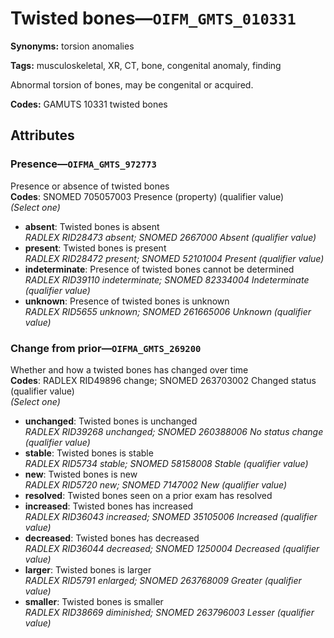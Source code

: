 # Twisted bones—`OIFM_GMTS_010331`

**Synonyms:** torsion anomalies

**Tags:** musculoskeletal, XR, CT, bone, congenital anomaly, finding

Abnormal torsion of bones, may be congenital or acquired.

**Codes:** GAMUTS 10331 twisted bones

## Attributes

### Presence—`OIFMA_GMTS_972773`

Presence or absence of twisted bones  
**Codes**: SNOMED 705057003 Presence (property) (qualifier value)  
*(Select one)*

- **absent**: Twisted bones is absent  
_RADLEX RID28473 absent; SNOMED 2667000 Absent (qualifier value)_
- **present**: Twisted bones is present  
_RADLEX RID28472 present; SNOMED 52101004 Present (qualifier value)_
- **indeterminate**: Presence of twisted bones cannot be determined  
_RADLEX RID39110 indeterminate; SNOMED 82334004 Indeterminate (qualifier value)_
- **unknown**: Presence of twisted bones is unknown  
_RADLEX RID5655 unknown; SNOMED 261665006 Unknown (qualifier value)_

### Change from prior—`OIFMA_GMTS_269200`

Whether and how a twisted bones has changed over time  
**Codes**: RADLEX RID49896 change; SNOMED 263703002 Changed status (qualifier value)  
*(Select one)*

- **unchanged**: Twisted bones is unchanged  
_RADLEX RID39268 unchanged; SNOMED 260388006 No status change (qualifier value)_
- **stable**: Twisted bones is stable  
_RADLEX RID5734 stable; SNOMED 58158008 Stable (qualifier value)_
- **new**: Twisted bones is new  
_RADLEX RID5720 new; SNOMED 7147002 New (qualifier value)_
- **resolved**: Twisted bones seen on a prior exam has resolved  
- **increased**: Twisted bones has increased  
_RADLEX RID36043 increased; SNOMED 35105006 Increased (qualifier value)_
- **decreased**: Twisted bones has decreased  
_RADLEX RID36044 decreased; SNOMED 1250004 Decreased (qualifier value)_
- **larger**: Twisted bones is larger  
_RADLEX RID5791 enlarged; SNOMED 263768009 Greater (qualifier value)_
- **smaller**: Twisted bones is smaller  
_RADLEX RID38669 diminished; SNOMED 263796003 Lesser (qualifier value)_
